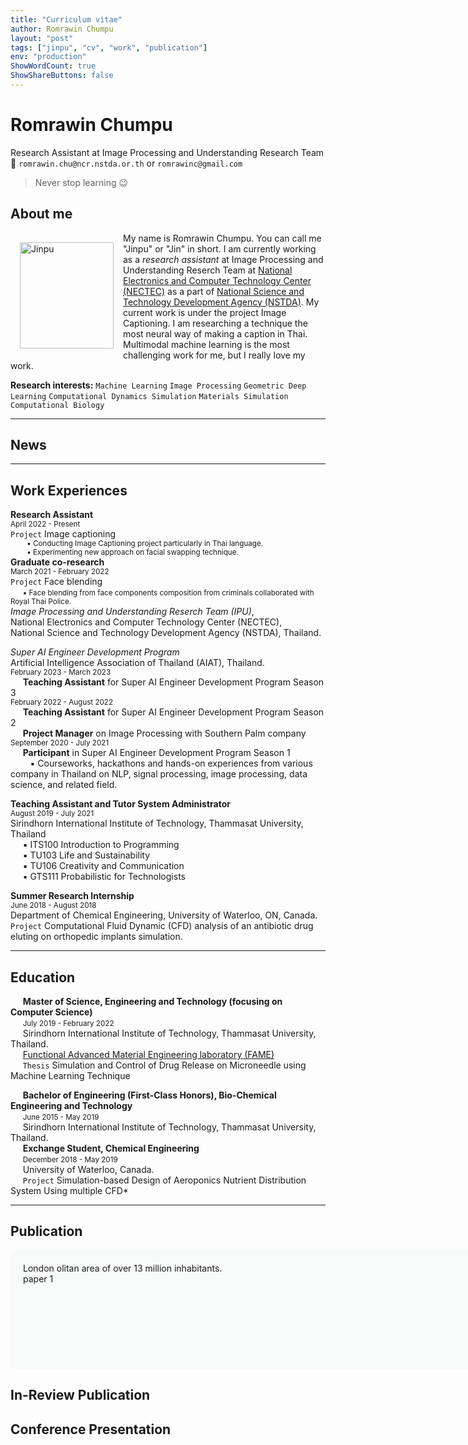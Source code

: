 ```yaml
---
title: "Curriculum vitae"
author: Romrawin Chumpu
layout: "post"
tags: ["jinpu", "cv", "work", "publication"]
env: "production"
ShowWordCount: true
ShowShareButtons: false
---
```


# Romrawin Chumpu

Research Assistant at Image Processing and Understanding Research Team
<br> 📩 `romrawin.chu@ncr.nstda.or.th` or `romrawinc@gmail.com`

> Never stop learning 😉

## About me

<img align="left" src="/images/profile.png" alt= "Jinpu" width="150" height="170" style="margin: 15px">

My name is Romrawin Chumpu. You can call me "Jinpu" or "Jin" in short. I am currently working as a *research assistant* at Image Processing and Understanding Reserch Team at [National Electronics and Computer Technology Center (NECTEC)](https://www.nectec.or.th/) as a part of [National Science and Technology Development Agency (NSTDA)](https://www.nstda.or.th/). My current work is under the project Image Captioning. I am researching a technique the most neural way of making a caption in Thai. Multimodal machine learning is the most challenging work for me, but I really love my work.

<!-- <br clear="left"/> -->

**Research interests:** `Machine Learning` `Image Processing` `Geometric Deep Learning` `Computational Dynamics Simulation` `Materials Simulation` `Computational Biology`

---
## News

---

## Work Experiences

**Research Assistant** <br><small>April 2022 - Present</small><br>`Project` Image captioning <br> <small> &nbsp;&nbsp;&nbsp;&nbsp;&nbsp;&nbsp;&nbsp; ▪️ Conducting Image Captioning project particularly in Thai language. <br>  &nbsp;&nbsp;&nbsp;&nbsp;&nbsp;&nbsp;&nbsp; ▪️  Experimenting new approach on facial swapping technique. </small> <br> **Graduate co-research** <br><small>March 2021 - February 2022</small> <br> `Project` Face blending <br> &nbsp;&nbsp;&nbsp;&nbsp; <small> ▪️ Face blending from face components composition from criminals collaborated with Royal Thai Police.</small> <br> *Image Processing and Understanding Reserch Team (IPU)*, <br> National Electronics and Computer Technology Center (NECTEC), <br> National Science and Technology Development Agency (NSTDA), Thailand. 

*Super AI Engineer Development Program*<br> Artificial Intelligence Association of Thailand (AIAT), Thailand. <br> <small> February 2023 - March 2023 </small> <br> &nbsp;&nbsp;&nbsp;&nbsp;  **Teaching Assistant** for Super AI Engineer Development Program Season 3 <br> <small> February 2022 - August 2022 </small> <br> &nbsp;&nbsp;&nbsp;&nbsp;  **Teaching Assistant** for Super AI Engineer Development Program Season 2 <br> &nbsp;&nbsp;&nbsp;&nbsp; **Project Manager** on Image Processing with Southern Palm company <br> <small> September 2020 - July 2021 </small> <br> &nbsp;&nbsp;&nbsp;&nbsp;  **Participant** in Super AI Engineer Development Program Season 1 <br> &nbsp;&nbsp;&nbsp;&nbsp;&nbsp;&nbsp;&nbsp; ▪️ Courseworks, hackathons and hands-on experiences from various company in Thailand on NLP, signal processing, image processing, data science, and related field.

**Teaching Assistant and Tutor System Administrator** <br> <small> August 2019 - July 2021 </small> <br> Sirindhorn International Institute of Technology, Thammasat University, Thailand <br> &nbsp;&nbsp;&nbsp;&nbsp; ▪️ ITS100 Introduction to Programming <br> &nbsp;&nbsp;&nbsp;&nbsp; ▪️ TU103 Life and Sustainability <br> &nbsp;&nbsp;&nbsp;&nbsp; ▪️ TU106 Creativity and Communication <br> &nbsp;&nbsp;&nbsp;&nbsp; ▪️ GTS111 Probabilistic for Technologists 

**Summer Research Internship** <br> <small> June 2018 - August 2018 </small> <br> Department of Chemical Engineering, University of Waterloo, ON, Canada. <br>
`Project` Computational Fluid Dynamic (CFD) analysis of an antibiotic drug eluting on orthopedic implants simulation.

---

## Education
&nbsp;&nbsp;&nbsp;&nbsp; **Master of Science, Engineering and Technology (focusing on Computer Science)** <br> &nbsp;&nbsp;&nbsp;&nbsp; <small>July 2019 - February 2022 </small> <br> &nbsp;&nbsp;&nbsp;&nbsp; Sirindhorn International Institute of Technology, Thammasat University, Thailand. <br> &nbsp;&nbsp;&nbsp;&nbsp; [Functional Advanced Material Engineering laboratory (FAME)](https://fametu.com/) <br> &nbsp;&nbsp;&nbsp;&nbsp; `Thesis` Simulation and Control of Drug Release on Microneedle using Machine Learning Technique

&nbsp;&nbsp;&nbsp;&nbsp; **Bachelor of Engineering (First-Class Honors), Bio-Chemical Engineering and Technology** <br> &nbsp;&nbsp;&nbsp;&nbsp; <small>June 2015 - May 2019 </small><br> &nbsp;&nbsp;&nbsp;&nbsp; Sirindhorn International Institute of Technology, Thammasat University, Thailand. <br> &nbsp;&nbsp;&nbsp;&nbsp; **Exchange Student, Chemical Engineering** <br> &nbsp;&nbsp;&nbsp;&nbsp; <small>December 2018 - May 2019</small><br> &nbsp;&nbsp;&nbsp;&nbsp; University of Waterloo, Canada. <br> &nbsp;&nbsp;&nbsp;&nbsp; `Project` Simulation-based Design of Aeroponics Nutrient Distribution System Using multiple CFD*

---
## Publication

<style> 
#rcorners1 {
  border-radius: 10px;
  background: #F8F9F9;
  padding: 20px; 
  width: 700px;
  height: 150px;  
}
</style> 

<div>
  <p id = "rcorners1">London olitan area of over 13 million inhabitants. <br> paper 1 </p>
</div>



## In-Review Publication

## Conference Presentation